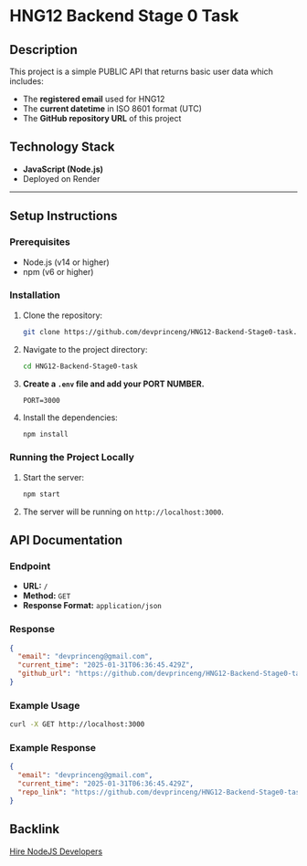 # HNG12 Backend Stage 0 Task

## Description
This project is a simple PUBLIC API that returns basic user data which includes:

- The **registered email** used for HNG12 
- The **current datetime** in ISO 8601 format (UTC)  
- The **GitHub repository URL** of this project  

## **Technology Stack**  

- **JavaScript (Node.js)**
- Deployed on Render

---

## Setup Instructions

### Prerequisites
- Node.js (v14 or higher)
- npm (v6 or higher)

### Installation
1. Clone the repository:
    ```bash
    git clone https://github.com/devprinceng/HNG12-Backend-Stage0-task.git
    ```
2. Navigate to the project directory:
    ```bash
    cd HNG12-Backend-Stage0-task
    ```
3.  **Create a `.env` file and add your PORT NUMBER.**
    ```env
    PORT=3000
    ```
4. Install the dependencies:
    ```bash
    npm install
    ```

### Running the Project Locally
1. Start the server:
    ```bash
    npm start
    ```
2. The server will be running on `http://localhost:3000`.

## API Documentation

### Endpoint
- **URL:** `/`
- **Method:** `GET`
- **Response Format:** `application/json`

### Response
```json
{
  "email": "devprinceng@gmail.com",
  "current_time": "2025-01-31T06:36:45.429Z",
  "github_url": "https://github.com/devprinceng/HNG12-Backend-Stage0-task"
}
```

### Example Usage
```bash
curl -X GET http://localhost:3000
```

### Example Response
```json
{
  "email": "devprinceng@gmail.com",
  "current_time": "2025-01-31T06:36:45.429Z",
  "repo_link": "https://github.com/devprinceng/HNG12-Backend-Stage0-task"
}
```

## Backlink

[Hire NodeJS Developers](https://hng.tech/hire/nodejs-developers)

